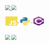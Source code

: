  <div>
  <a href="https://github.com/gabicfa">
  <img height="180em" src="https://github-readme-stats.vercel.app/api/top-langs/?username=gabicfa&layout=compact&langs_count=16&theme=dracula"/>
  <img height="180em" src="https://github-readme-stats.vercel.app/api?username=gabicfa&show_icons=true&theme=dracula&include_all_commits=true&count_private=true"/>
</div> 

<div style="display: inline_block"><br>
  <img align="center" alt="Gabi-Js" height="30" width="40" src="https://raw.githubusercontent.com/devicons/devicon/master/icons/javascript/javascript-plain.svg">
  <img align="center" alt="Gabi-Python" height="30" width="40" src="https://raw.githubusercontent.com/devicons/devicon/master/icons/python/python-original.svg">
  <img align="center" alt="Gabi-Csharp" height="30" width="40" src="https://raw.githubusercontent.com/devicons/devicon/master/icons/csharp/csharp-original.svg">
</div>


  
  ##
 
<div> 
  <a href = "mailto: gabrielacfalmeida@gmail.com"><img src="https://img.shields.io/badge/-Gmail-%23333?style=for-the-badge&logo=gmail&logoColor=white" target="_blank"></a>
  <a href="https://www.linkedin.com/in/gabriela-almeida-428243174/" target="_blank"><img src="https://img.shields.io/badge/-LinkedIn-%230077B5?style=for-the-badge&logo=linkedin&logoColor=white" target="_blank"></a>  
</div>
